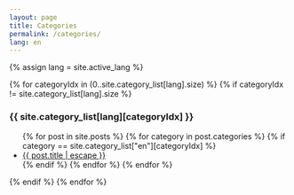 ```yaml
---
layout: page
title: Categories
permalink: /categories/
lang: en
---
```


{% assign lang = site.active_lang %}


{% for categoryIdx in (0..site.category_list[lang].size) %}
{% if categoryIdx != site.category_list[lang].size %}
### {{ site.category_list[lang][categoryIdx] }}

<ul class="post-list">
{% for post in site.posts %}
{% for category in post.categories %}
{% if category == site.category_list["en"][categoryIdx] %}
    <li>
        <a class="post-link" href="{{ post.url | relative_url }}"> {{ post.title | escape }} </a>
    </li>
{% endif %}
{% endfor %}
{% endfor %}


</ul>
{% endif %}
{% endfor %}